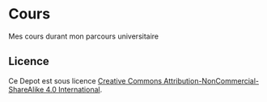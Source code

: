 # Cours
Mes cours durant mon parcours universitaire
















## Licence
Ce Depot est sous licence 
[Creative Commons Attribution-NonCommercial-ShareAlike 4.0 International](Cours/LICENSE.md).
